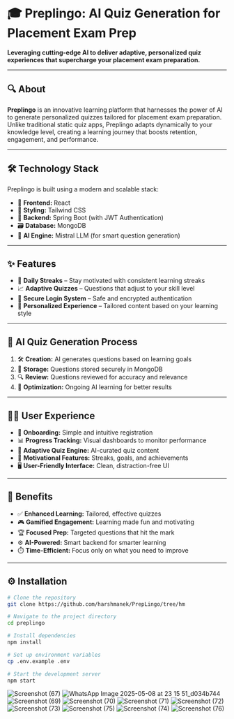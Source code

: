 # 🎓 Preplingo: AI Quiz Generation for Placement Exam Prep

**Leveraging cutting-edge AI to deliver adaptive, personalized quiz experiences that supercharge your placement exam preparation.**

---

## 🔍 About

**Preplingo** is an innovative learning platform that harnesses the power of AI to generate personalized quizzes tailored for placement exam preparation. Unlike traditional static quiz apps, Preplingo adapts dynamically to your knowledge level, creating a learning journey that boosts retention, engagement, and performance.

---

## 🛠️ Technology Stack

Preplingo is built using a modern and scalable stack:

- 🎨 **Frontend:** React
- 💅 **Styling:** Tailwind CSS
- 🔧 **Backend:** Spring Boot (with JWT Authentication)
- 🗃️ **Database:** MongoDB
- 🤖 **AI Engine:** Mistral LLM (for smart question generation)

---

## ✨ Features

- 🔁 **Daily Streaks** – Stay motivated with consistent learning streaks
- 📈 **Adaptive Quizzes** – Questions that adjust to your skill level
- 🔐 **Secure Login System** – Safe and encrypted authentication
- 🧠 **Personalized Experience** – Tailored content based on your learning style

---

## 🧠 AI Quiz Generation Process

1. 🛠 **Creation:** AI generates questions based on learning goals
2. 💾 **Storage:** Questions stored securely in MongoDB
3. 🔍 **Review:** Questions reviewed for accuracy and relevance
4. 🚀 **Optimization:** Ongoing AI learning for better results

---

## 🧑‍💻 User Experience

- 📝 **Onboarding:** Simple and intuitive registration
- 📊 **Progress Tracking:** Visual dashboards to monitor performance
- 🧪 **Adaptive Quiz Engine:** AI-curated quiz content
- 🔔 **Motivational Features:** Streaks, goals, and achievements
- 🖥️ **User-Friendly Interface:** Clean, distraction-free UI

---

## 🎯 Benefits

- ✅ **Enhanced Learning:** Tailored, effective quizzes
- 🎮 **Gamified Engagement:** Learning made fun and motivating
- 🏆 **Focused Prep:** Targeted questions that hit the mark
- ⚙️ **AI-Powered:** Smart backend for smarter learning
- ⏱️ **Time-Efficient:** Focus only on what you need to improve

---

## ⚙️ Installation

```bash
# Clone the repository
git clone https://github.com/harshmanek/PrepLingo/tree/hm

# Navigate to the project directory
cd preplingo

# Install dependencies
npm install

# Set up environment variables
cp .env.example .env

# Start the development server
npm start
```
![Screenshot (67)](https://github.com/user-attachments/assets/75d433df-6ae4-41cb-a524-6b6b4bb237e1)
![WhatsApp Image 2025-05-08 at 23 15 51_d034b744](https://github.com/user-attachments/assets/725e93bd-c8cc-4a8f-b8e2-68a399a023e1)
![Screenshot (69)](https://github.com/user-attachments/assets/cf73c174-4c45-4e80-97eb-9bbb6e02fe3b)
![Screenshot (70)](https://github.com/user-attachments/assets/b0462fbe-394a-4c88-ab0a-68489c3260a1)
![Screenshot (71)](https://github.com/user-attachments/assets/ac766826-e739-4067-b9dd-980675f213d9)
![Screenshot (72)](https://github.com/user-attachments/assets/d36747c6-0caa-4858-a961-08f433c910d9)
![Screenshot (73)](https://github.com/user-attachments/assets/3ce8c4e8-2fa7-4182-90d5-acd267066c05)
![Screenshot (75)](https://github.com/user-attachments/assets/d49ac795-e709-46ce-8b89-06ba9dc1cb30)
![Screenshot (74)](https://github.com/user-attachments/assets/71e995ed-660f-4dba-b741-5d2f16d8238a)
![Screenshot (76)](https://github.com/user-attachments/assets/a906385a-da1a-4468-beef-ff9697177c0e)





